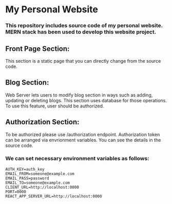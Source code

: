 # My Personal Website
### This repository includes source code of my personal website. MERN stack has been used to develop this website project.

## Front Page Section:
This section is a static page that you can directly change from the source code.

## Blog Section:
Web Server lets users to modify blog section in ways such as adding, updating or deleting blogs. This section uses database for those operations. To use this feature, user should be authorized.

## Authorization Section:
To be authorized please use /authorization endpoint. Authorization token can be arranged via envrionment variables. You can see the details in the source code.

### We can set necessary environment variables as follows:

```
AUTH_KEY=auth_key
EMAIL_FROM=someone@example.com
EMAIL_PASS=password
EMAIL_TO=someone@example.com
CLIENT_URL=http://localhost:0000
PORT=0000
REACT_APP_SERVER_URL=http://localhost:0000
```
